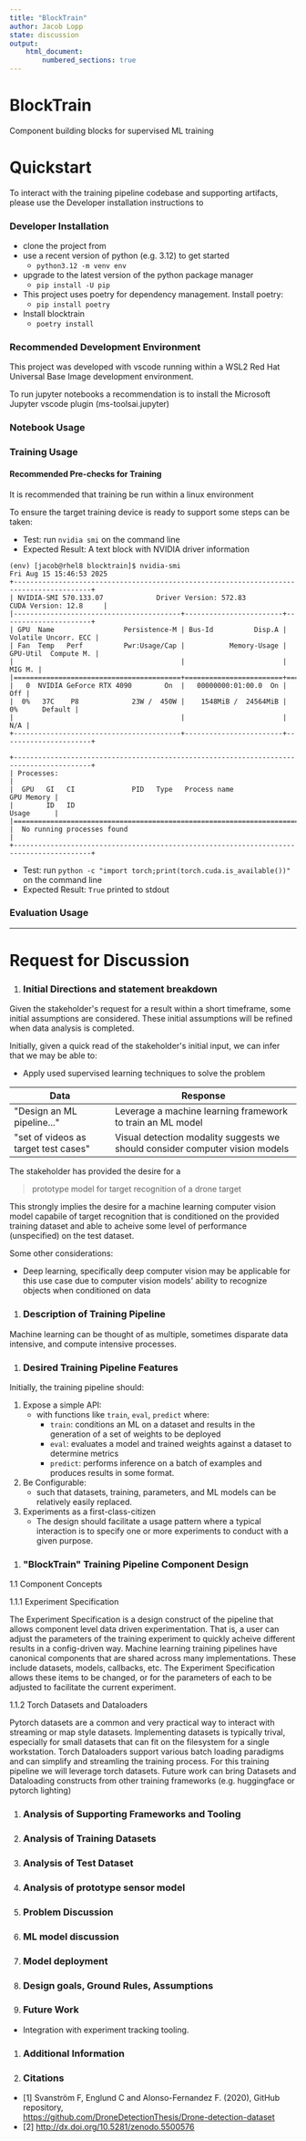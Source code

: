 ```yaml
---
title: "BlockTrain"
author: Jacob Lopp
state: discussion
output:
    html_document:
        numbered_sections: true
---
```


# BlockTrain

Component building blocks for supervised ML training

# Quickstart

To interact with the training pipeline codebase and supporting artifacts, please use the Developer installation instructions to 

### Developer Installation

- clone the project from <URL>
- use a recent version of python (e.g. 3.12) to get started
    - `python3.12 -m venv env`
- upgrade to the latest version of the python package manager
    - `pip install -U pip`
- This project uses poetry for dependency management. Install poetry:
    - `pip install poetry`
- Install blocktrain
    - `poetry install`

### Recommended Development Environment

This project was developed with vscode running within a WSL2 Red Hat Universal Base Image development environment. 

To run jupyter notebooks a recommendation is to install the Microsoft Jupyter vscode plugin (ms-toolsai.jupyter)

### Notebook Usage

### Training Usage

#### Recommended Pre-checks for Training

It is recommended that training be run within a linux environment

To ensure the target training device is ready to support some steps can be taken:

- Test: run `nvidia smi` on the command line
- Expected Result: A text block with NVIDIA driver information
```
(env) [jacob@rhel8 blocktrain]$ nvidia-smi
Fri Aug 15 15:46:53 2025       
+-----------------------------------------------------------------------------------------+
| NVIDIA-SMI 570.133.07             Driver Version: 572.83         CUDA Version: 12.8     |
|-----------------------------------------+------------------------+----------------------+
| GPU  Name                 Persistence-M | Bus-Id          Disp.A | Volatile Uncorr. ECC |
| Fan  Temp   Perf          Pwr:Usage/Cap |           Memory-Usage | GPU-Util  Compute M. |
|                                         |                        |               MIG M. |
|=========================================+========================+======================|
|   0  NVIDIA GeForce RTX 4090        On  |   00000000:01:00.0  On |                  Off |
|  0%   37C    P8             23W /  450W |    1548MiB /  24564MiB |      0%      Default |
|                                         |                        |                  N/A |
+-----------------------------------------+------------------------+----------------------+
                                                                                         
+-----------------------------------------------------------------------------------------+
| Processes:                                                                              |
|  GPU   GI   CI              PID   Type   Process name                        GPU Memory |
|        ID   ID                                                               Usage      |
|=========================================================================================|
|  No running processes found                                                             |
+-----------------------------------------------------------------------------------------+
```

- Test: run `python -c "import torch;print(torch.cuda.is_available())"` on the command line
- Expected Result: `True` printed to stdout

### Evaluation Usage

---

# Request for Discussion

1. ### Initial Directions and statement breakdown

Given the stakeholder's request for a result within a short timeframe, some initial assumptions are considered. These initial assumptions will be refined when data analysis is completed.

Initially, given a quick read of the stakeholder's initial input, we can infer that we may be able to:
- Apply used supervised learning techniques to solve the problem

|         Data               |                             Response                      |
| -------------------------- | --------------------------------------------------------- |
| "Design an ML pipeline..." | Leverage a machine learning framework to train an ML model |
| "set of videos as target test cases" | Visual detection modality suggests we should consider computer vision models |


The stakeholder has provided the desire for a 
 > prototype model for target recognition of a drone target

This strongly implies the desire for a machine learning computer vision model capabile of target recognition that is conditioned on the provided training dataset and able to acheive some level of performance (unspecified) on the test dataset.

Some other considerations:
- Deep learning, specifically deep computer vision may be applicable for this use case due to computer vision models' ability to recognize objects when conditioned on data


1. ### Description of Training Pipeline

Machine learning can be thought of as multiple, sometimes disparate data intensive, and compute intensive processes. 

1. ### Desired Training Pipeline Features

Initially, the training pipeline should:
1) Expose a simple API:
     - with functions like `train`, `eval`, `predict` where:
        - `train`: conditions an ML on a dataset and results in the generation of a set of weights to be deployed
        - `eval`: evaluates a model and trained weights against a dataset to determine metrics
        - `predict`: performs inference on a batch of examples and produces results in some format.
2) Be Configurable:
    - such that datasets, training, parameters, and ML models can be relatively easily replaced.
3) Experiments as a first-class-citizen
    - The design should facilitate a usage pattern where a typical interaction is to specify one or more experiments to conduct with a given purpose.

1. ### "BlockTrain" Training Pipeline Component Design

1.1 Component Concepts

1.1.1 Experiment Specification

The Experiment Specification is a design construct of the pipeline that allows component level data driven experimentation. That is, a user can adjust the parameters of the training experiment to quickly acheive different results in a config-driven way. Machine learning training pipelines have canonical components that are shared across many implementations. These include datasets, models, callbacks, etc. The Experiment Specification allows these items to be changed, or for the parameters of each to be adjusted to facilitate the current experiment.

1.1.2 Torch Datasets and Dataloaders

Pytorch datasets are a common and very practical way to interact with streaming or map style datasets. Implementing datasets is typically trival, especially for small datasets that can fit on the filesystem for a single workstation. Torch Dataloaders support various batch loading paradigms and can simplify and streamling the training process. For this training pipeline we will leverage torch datasets. Future work can bring Datasets and Dataloading constructs from other training frameworks (e.g. huggingface or pytorch lighting)

1. ### Analysis of Supporting Frameworks and Tooling

1. ### Analysis of Training Datasets

1. ### Analysis of Test Dataset

1. ### Analysis of prototype sensor model

1. ### Problem Discussion

1. ### ML model discussion

1. ### Model deployment

1. ### Design goals, Ground Rules, Assumptions

1. ### Future Work

- Integration with experiment tracking tooling.

1. ### Additional Information

1. ### Citations

- [1] Svanström F, Englund C and Alonso-Fernandez F. (2020), GitHub repository, <br>
  https://github.com/DroneDetectionThesis/Drone-detection-dataset
- [2] http://dx.doi.org/10.5281/zenodo.5500576

